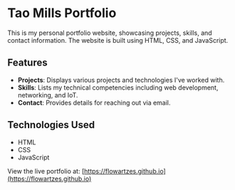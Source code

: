 # Tao Mills Portfolio

This is my personal portfolio website, showcasing projects, skills, and contact information. The website is built using HTML, CSS, and JavaScript.

## Features
- **Projects**: Displays various projects and technologies I've worked with.
- **Skills**: Lists my technical competencies including web development, networking, and IoT.
- **Contact**: Provides details for reaching out via email.

## Technologies Used
- HTML
- CSS
- JavaScript

View the live portfolio at: [https://flowartzes.github.io](https://flowartzes.github.io)
